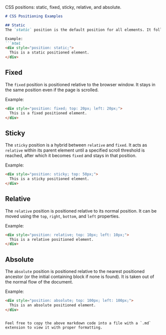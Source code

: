 CSS positions: static, fixed, sticky, relative, and absolute.

```markdown
# CSS Positioning Examples

## Static
The `static` position is the default position for all elements. It follows the normal flow of the document and is not affected by other positioning properties.

Example:
```html
<div style="position: static;">
  This is a static positioned element.
</div>
```

## Fixed
The `fixed` position is positioned relative to the browser window. It stays in the same position even if the page is scrolled.

Example:
```html
<div style="position: fixed; top: 20px; left: 20px;">
  This is a fixed positioned element.
</div>
```

## Sticky
The `sticky` position is a hybrid between `relative` and `fixed`. It acts as `relative` within its parent element until a specified scroll threshold is reached, after which it becomes `fixed` and stays in that position.

Example:
```html
<div style="position: sticky; top: 50px;">
  This is a sticky positioned element.
</div>
```

## Relative
The `relative` position is positioned relative to its normal position. It can be moved using the `top`, `right`, `bottom`, and `left` properties.

Example:
```html
<div style="position: relative; top: 10px; left: 10px;">
  This is a relative positioned element.
</div>
```

## Absolute
The `absolute` position is positioned relative to the nearest positioned ancestor (or the initial containing block if none is found). It is taken out of the normal flow of the document.

Example:
```html
<div style="position: absolute; top: 100px; left: 100px;">
  This is an absolute positioned element.
</div>
```
```

Feel free to copy the above markdown code into a file with a `.md` extension to view it with proper formatting.
